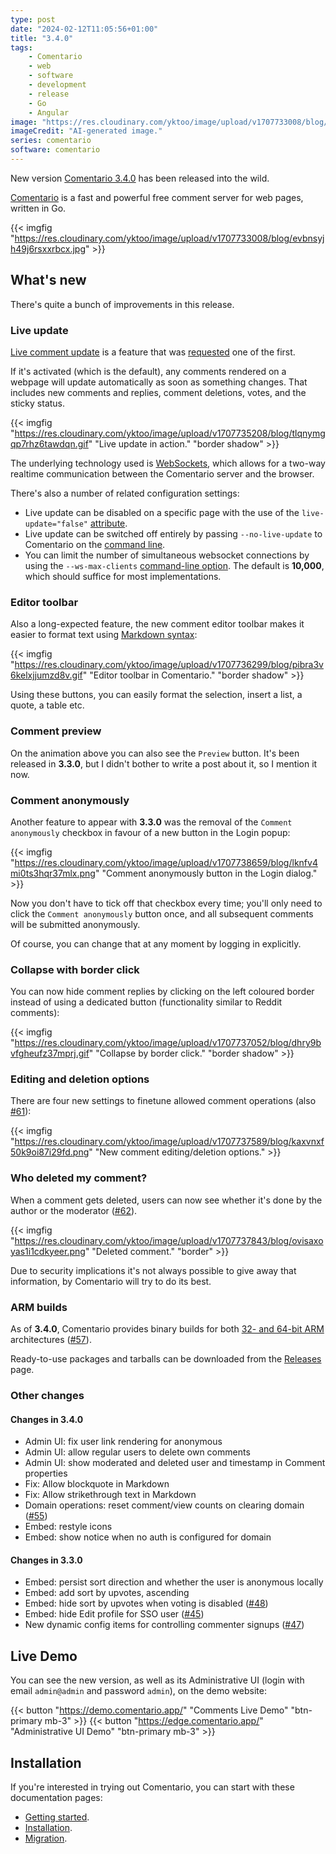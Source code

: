 ```yaml
---
type: post
date: "2024-02-12T11:05:56+01:00"
title: "3.4.0"
tags:
    - Comentario
    - web
    - software
    - development
    - release
    - Go
    - Angular
image: "https://res.cloudinary.com/yktoo/image/upload/v1707733008/blog/evbnsyjh49j6rsxxrbcx.jpg"
imageCredit: "AI-generated image."
series: comentario
software: comentario
---
```


New version [Comentario 3.4.0](https://gitlab.com/comentario/comentario/-/releases/v3.4.0) has been released into the wild.

[Comentario](/software/comentario) is a fast and powerful free comment server for web pages, written in Go.

{{< imgfig "https://res.cloudinary.com/yktoo/image/upload/v1707733008/blog/evbnsyjh49j6rsxxrbcx.jpg" >}}

## What's new

There's quite a bunch of improvements in this release.

<!--more-->

### Live update

[Live comment update](https://docs.comentario.app/en/kb/live-update/) is a feature that was [requested](https://gitlab.com/comentario/comentario/-/issues/9) one of the first.

If it's activated (which is the default), any comments rendered on a webpage will update automatically as soon as something changes. That includes new comments and replies, comment deletions, votes, and the sticky status.

{{< imgfig "https://res.cloudinary.com/yktoo/image/upload/v1707735208/blog/tlqnymgqp7rhz6tawdqn.gif" "Live update in action." "border shadow" >}}

The underlying technology used is [WebSockets](https://developer.mozilla.org/en-US/docs/Web/API/WebSockets_API), which allows for a two-way realtime communication between the Comentario server and the browser.

There's also a number of related configuration settings:

* Live update can be disabled on a specific page with the use of the `live-update="false"` [attribute](https://docs.comentario.app/en/configuration/embedding/comments-tag/).
* Live update can be switched off entirely by passing `--no-live-update` to Comentario on the [command line](https://docs.comentario.app/en/configuration/backend/static/).
* You can limit the number of simultaneous websocket connections by using the `--ws-max-clients` [command-line option](https://docs.comentario.app/en/configuration/backend/static/). The default is **10,000**, which should suffice for most implementations.

### Editor toolbar

Also a long-expected feature, the new comment editor toolbar makes it easier to format text using [Markdown syntax](https://docs.comentario.app/en/kb/markdown/):

{{< imgfig "https://res.cloudinary.com/yktoo/image/upload/v1707736299/blog/pibra3v6kelxjjumzd8v.gif" "Editor toolbar in Comentario." "border shadow" >}}

Using these buttons, you can easily format the selection, insert a list, a quote, a table etc.

### Comment preview

On the animation above you can also see the `Preview` button. It's been released in **3.3.0**, but I didn't bother to write a post about it, so I mention it now.

### Comment anonymously

Another feature to appear with **3.3.0** was the removal of the `Comment anonymously` checkbox in favour of a new button in the Login popup:

{{< imgfig "https://res.cloudinary.com/yktoo/image/upload/v1707738659/blog/lknfv4mi0ts3hqr37mlx.png" "Comment anonymously button in the Login dialog." >}}

Now you don't have to tick off that checkbox every time; you'll only need to click the `Comment anonymously` button once, and all subsequent comments will be submitted anonymously.

Of course, you can change that at any moment by logging in explicitly.

### Collapse with border click

You can now hide comment replies by clicking on the left coloured border instead of using a dedicated button (functionality similar to Reddit comments):

{{< imgfig "https://res.cloudinary.com/yktoo/image/upload/v1707737052/blog/dhry9bvfgheufz37mprj.gif" "Collapse by border click." "border shadow" >}}

### Editing and deletion options

There are four new settings to finetune allowed comment operations (also [#61](https://gitlab.com/comentario/comentario/-/issues/61)):

{{< imgfig "https://res.cloudinary.com/yktoo/image/upload/v1707737589/blog/kaxvnxf50k9oi87i29fd.png" "New comment editing/deletion options." >}}

### Who deleted my comment?

When a comment gets deleted, users can now see whether it's done by the author or the moderator ([#62](https://gitlab.com/comentario/comentario/-/issues/62)).

{{< imgfig "https://res.cloudinary.com/yktoo/image/upload/v1707737843/blog/ovisaxoyas1i1cdkyeer.png" "Deleted comment." "border" >}}

Due to security implications it's not always possible to give away that information, by Comentario will try to do its best.

### ARM builds

As of **3.4.0**, Comentario provides binary builds for both [32- and 64-bit ARM](https://docs.comentario.app/en/installation/requirements/) architectures ([#57](https://gitlab.com/comentario/comentario/-/issues/57)).

Ready-to-use packages and tarballs can be downloaded from the [Releases](https://gitlab.com/comentario/comentario/-/releases) page.

### Other changes

#### Changes in 3.4.0

* Admin UI: fix user link rendering for anonymous
* Admin UI: allow regular users to delete own comments
* Admin UI: show moderated and deleted user and timestamp in Comment properties
* Fix: Allow blockquote in Markdown
* Fix: Allow strikethrough text in Markdown
* Domain operations: reset comment/view counts on clearing domain ([#55](https://gitlab.com/comentario/comentario/-/issues/55))
* Embed: restyle icons
* Embed: show notice when no auth is configured for domain

#### Changes in 3.3.0

* Embed: persist sort direction and whether the user is anonymous locally
* Embed: add sort by upvotes, ascending
* Embed: hide sort by upvotes when voting is disabled ([#48](https://gitlab.com/comentario/comentario/-/issues/48))
* Embed: hide Edit profile for SSO user ([#45](https://gitlab.com/comentario/comentario/-/issues/45))
* New dynamic config items for controlling commenter signups ([#47](https://gitlab.com/comentario/comentario/-/issues/47))

## Live Demo

You can see the new version, as well as its Administrative UI (login with email `admin@admin` and password `admin`), on the demo website:

{{< button "https://demo.comentario.app/" "Comments Live Demo" "btn-primary mb-3" >}}
{{< button "https://edge.comentario.app/" "Administrative UI Demo" "btn-primary mb-3" >}}

## Installation

If you're interested in trying out Comentario, you can start with these documentation pages:

* [Getting started](https://docs.comentario.app/en/getting-started/).
* [Installation](https://docs.comentario.app/en/installation/).
* [Migration](https://docs.comentario.app/en/installation/migration/).
